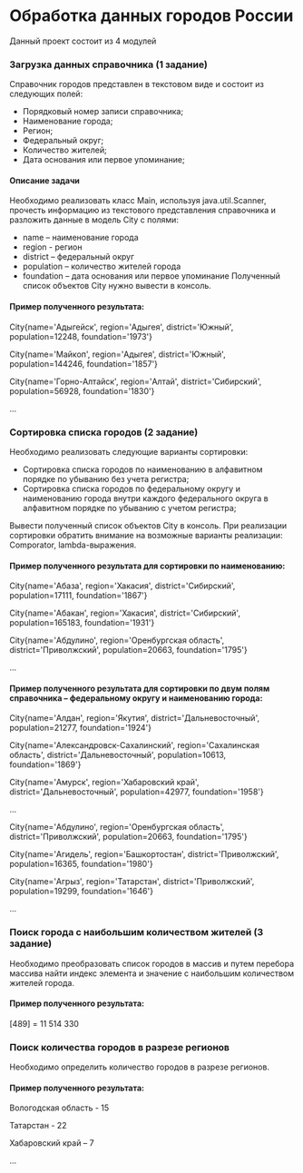 # Обработка данных городов России

Данный проект состоит из 4 модулей

### Загрузка данных справочника (1 задание)

Справочник городов представлен в текстовом виде и состоит из следующих полей:

* Порядковый номер записи справочника;
* Наименование города;
* Регион;
* Федеральный округ;
* Количество жителей;
* Дата основания или первое упоминание;

#### Описание задачи

Необходимо реализовать класс Main, используя java.util.Scanner, прочесть информацию из текстового представления справочника и разложить данные в модель City с полями:
* name – наименование города
* region - регион
* district – федеральный округ
* population – количество жителей города
* foundation – дата основания или первое упоминание
Полученный список объектов City нужно вывести в консоль.

#### Пример полученного результата:
City{name='Адыгейск', region='Адыгея', district='Южный', population=12248, foundation='1973'}

City{name='Майкоп', region='Адыгея', district='Южный', population=144246, foundation='1857'}

City{name='Горно-Алтайск', region='Алтай', district='Сибирский', population=56928, foundation='1830'} 

…

### Сортировка списка городов (2 задание)

Необходимо реализовать следующие варианты сортировки:

* Сортировка списка городов по наименованию в алфавитном порядке по убыванию без учета регистра;
* Сортировка списка городов по федеральному округу и наименованию города внутри каждого федерального округа в алфавитном порядке по убыванию с учетом регистра;

Вывести полученный список объектов City в консоль. При реализации сортировки обратить внимание на возможные варианты реализации: Comporator, lambda-выражения.

#### Пример полученного результата для сортировки по наименованию:
City{name='Абаза', region='Хакасия', district='Сибирский', population=17111, foundation='1867'}

City{name='Абакан', region='Хакасия', district='Сибирский', population=165183, foundation='1931'}

City{name='Абдулино', region='Оренбургская область', district='Приволжский', population=20663, foundation='1795'} 

…

#### Пример полученного результата для сортировки по двум полям справочника – федеральному округу и наименованию города:
City{name='Алдан', region='Якутия', district='Дальневосточный', population=21277, foundation='1924'}

City{name='Александровск-Сахалинский', region='Сахалинская область', district='Дальневосточный', population=10613, foundation='1869'}

City{name='Амурск', region='Хабаровский край', district='Дальневосточный', population=42977, foundation='1958'}

…

City{name='Абдулино', region='Оренбургская область', district='Приволжский', population=20663, foundation='1795'}

City{name='Агидель', region='Башкортостан', district='Приволжский', population=16365, foundation='1980'}

City{name='Агрыз', region='Татарстан', district='Приволжский', population=19299, foundation='1646'}

…

### Поиск города с наибольшим количеством жителей (3 задание)
Необходимо преобразовать список городов в массив и путем перебора массива найти индекс элемента и значение с наибольшим количеством жителей города.

#### Пример полученного результата:

[489] = 11 514 330

### Поиск количества городов в разрезе регионов

Необходимо определить количество городов в разрезе регионов.

#### Пример полученного результата:

Вологодская область - 15

Татарстан - 22

Хабаровский край – 7

…
